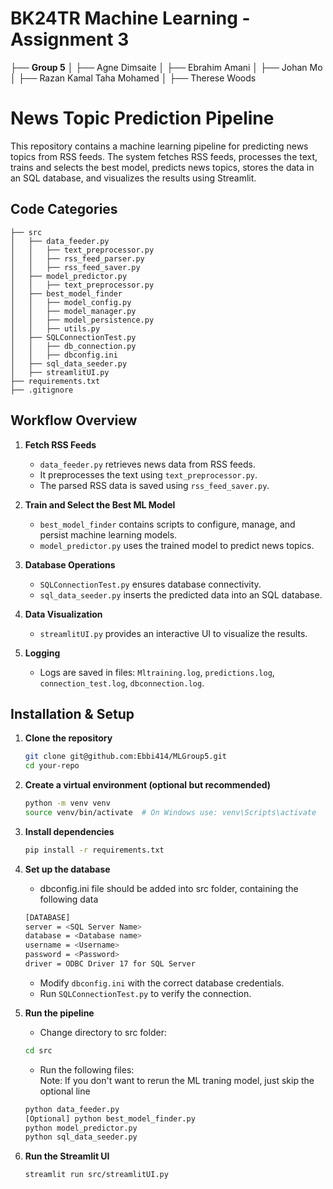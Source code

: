 # BK24TR Machine Learning - Assignment 3

├── **Group 5**
│ ├── Agne Dimsaite
│ ├── Ebrahim Amani
│ ├── Johan Mo
│ ├── Razan Kamal Taha Mohamed
│ ├── Therese Woods

# News Topic Prediction Pipeline

This repository contains a machine learning pipeline for predicting news topics from RSS feeds.
The system fetches RSS feeds, processes the text, trains and selects the best model, predicts news topics,
stores the data in an SQL database, and visualizes the results using Streamlit.

## Code Categories

```
├── src
│   ├── data_feeder.py
│   │   ├── text_preprocessor.py
│   │   ├── rss_feed_parser.py
│   │   ├── rss_feed_saver.py
│   ├── model_predictor.py
│   │   ├── text_preprocessor.py
│   ├── best_model_finder
│   │   ├── model_config.py
│   │   ├── model_manager.py
│   │   ├── model_persistence.py
│   │   ├── utils.py
│   ├── SQLConnectionTest.py
│   │   ├── db_connection.py
│   │   ├── dbconfig.ini
│   ├── sql_data_seeder.py
│   ├── streamlitUI.py
├── requirements.txt
├── .gitignore
```

## Workflow Overview

1. **Fetch RSS Feeds**

   - `data_feeder.py` retrieves news data from RSS feeds.
   - It preprocesses the text using `text_preprocessor.py`.
   - The parsed RSS data is saved using `rss_feed_saver.py`.

2. **Train and Select the Best ML Model**

   - `best_model_finder` contains scripts to configure, manage, and persist machine learning models.
   - `model_predictor.py` uses the trained model to predict news topics.

3. **Database Operations**

   - `SQLConnectionTest.py` ensures database connectivity.
   - `sql_data_seeder.py` inserts the predicted data into an SQL database.

4. **Data Visualization**

   - `streamlitUI.py` provides an interactive UI to visualize the results.

5. **Logging**

   - Logs are saved in files: `Mltraining.log`, `predictions.log`, `connection_test.log`, `dbconnection.log`.

## Installation & Setup

1. **Clone the repository**

   ```sh
   git clone git@github.com:Ebbi414/MLGroup5.git
   cd your-repo
   ```

2. **Create a virtual environment (optional but recommended)**

   ```sh
   python -m venv venv
   source venv/bin/activate  # On Windows use: venv\Scripts\activate
   ```

3. **Install dependencies**

   ```sh
   pip install -r requirements.txt
   ```

4. **Set up the database**

   - dbconfig.ini file should be added into src folder, containing the following data

   ```sh
   [DATABASE]
   server = <SQL Server Name>
   database = <Database name>
   username = <Username>
   password = <Password>
   driver = ODBC Driver 17 for SQL Server
   ```

   - Modify `dbconfig.ini` with the correct database credentials.
   - Run `SQLConnectionTest.py` to verify the connection.

5. **Run the pipeline**

   - Change directory to src folder:

   ```sh
   cd src
   ```

   - Run the following files:  
     Note: If you don't want to rerun the ML traning model, just skip the optional line

   ```sh
   python data_feeder.py
   [Optional] python best_model_finder.py
   python model_predictor.py
   python sql_data_seeder.py
   ```

6. **Run the Streamlit UI**

   ```sh
   streamlit run src/streamlitUI.py
   ```
